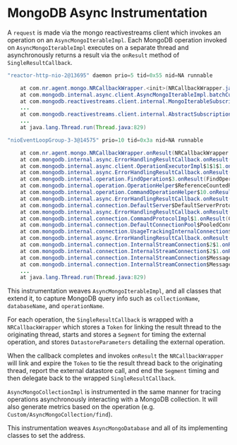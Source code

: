# MongoDB Async Instrumentation

A `request` is made via the mongo reactivestreams client which invokes an operation on an `AsyncMongoIterableImpl`.
Each MongoDB operation invoked on `AsyncMongoIterableImpl` executes on a separate thread and asynchronously 
returns a result via the `onResult` method of `SingleResultCallback`.

```java
"reactor-http-nio-2@13695" daemon prio=5 tid=0x55 nid=NA runnable

    at com.nr.agent.mongo.NRCallbackWrapper.<init>(NRCallbackWrapper.java:22)
    at com.mongodb.internal.async.client.AsyncMongoIterableImpl.batchCursor(AsyncMongoIterableImpl.java:166)
    at com.mongodb.reactivestreams.client.internal.MongoIterableSubscription.requestInitialData(MongoIterableSubscription.java:45)
    ...
    at com.mongodb.reactivestreams.client.internal.AbstractSubscription.request(AbstractSubscription.java:100)
    ...
    at java.lang.Thread.run(Thread.java:829)
```

```java
"nioEventLoopGroup-3-3@14575" prio=10 tid=0x3a nid=NA runnable

    at com.nr.agent.mongo.NRCallbackWrapper.onResult(NRCallbackWrapper.java:34)
    at com.mongodb.internal.async.ErrorHandlingResultCallback.onResult(ErrorHandlingResultCallback.java:48)
    at com.mongodb.internal.async.client.OperationExecutorImpl$1$1$1.onResult(OperationExecutorImpl.java:92)
    at com.mongodb.internal.async.ErrorHandlingResultCallback.onResult(ErrorHandlingResultCallback.java:48)
    at com.mongodb.internal.operation.FindOperation$3.onResult(FindOperation.java:727)
    at com.mongodb.internal.operation.OperationHelper$ReferenceCountedReleasingWrappedCallback.onResult(OperationHelper.java:411)
    at com.mongodb.internal.operation.CommandOperationHelper$10.onResult(CommandOperationHelper.java:481)
    at com.mongodb.internal.async.ErrorHandlingResultCallback.onResult(ErrorHandlingResultCallback.java:48)
    at com.mongodb.internal.connection.DefaultServer$DefaultServerProtocolExecutor$2.onResult(DefaultServer.java:251)
    at com.mongodb.internal.async.ErrorHandlingResultCallback.onResult(ErrorHandlingResultCallback.java:48)
    at com.mongodb.internal.connection.CommandProtocolImpl$1.onResult(CommandProtocolImpl.java:84)
    at com.mongodb.internal.connection.DefaultConnectionPool$PooledConnection$2.onResult(DefaultConnectionPool.java:517)
    at com.mongodb.internal.connection.UsageTrackingInternalConnection$2.onResult(UsageTrackingInternalConnection.java:111)
    at com.mongodb.internal.async.ErrorHandlingResultCallback.onResult(ErrorHandlingResultCallback.java:48)
    at com.mongodb.internal.connection.InternalStreamConnection$2$1.onResult(InternalStreamConnection.java:398)
    at com.mongodb.internal.connection.InternalStreamConnection$2$1.onResult(InternalStreamConnection.java:375)
    at com.mongodb.internal.connection.InternalStreamConnection$MessageHeaderCallback$MessageCallback.onResult(InternalStreamConnection.java:676)
    at com.mongodb.internal.connection.InternalStreamConnection$MessageHeaderCallback$MessageCallback.onResult(InternalStreamConnection.java:643)
    ...
    at java.lang.Thread.run(Thread.java:829)
```

This instrumentation weaves `AsyncMongoIterableImpl`, and all classes that extend it, to capture MongoDB query info
such as `collectionName`, `databaseName`, and `operationName`.

For each operation, the `SingleResultCallback` is wrapped with a `NRCallbackWrapper` which stores a `Token` for linking
the result thread to the originating thread, starts and stores a `Segment` for timing the external operation, and stores
`DatastoreParameters` detailing the external operation.

When the callback completes and invokes `onResult` the `NRCallbackWrapper` will link and expire the `Token` to tie the
result thread back to the originating thread, report the external datastore call, and end the `Segment` timing and then
delegate back to the wrapped `SingleResultCallback`.

`AsyncMongoCollectionImpl` is instrumented in the same manner for tracing operations asynchronously interacting with
a MongoDB collection. It will also generate metrics based on the operation (e.g. `Custom/AsyncMongoCollection/find`).


This instrumentation weaves `AsyncMongoDatabase` and all of its implementing classes to set the address.
